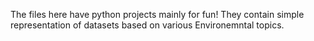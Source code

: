 The files here have python projects mainly for fun! They contain simple representation of datasets based on various Environemntal topics.
